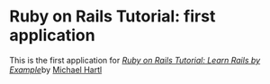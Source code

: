 # Ruby on Rails Tutorial: first application

This is the first application for
[*Ruby on Rails Tutorial: Learn Rails by Example*](http://railstutorial.org/)by [Michael Hartl](http://michaelhartl.com)

